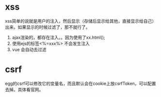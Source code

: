 # xss

xss简单的说就是用户的注入，然后显示（存储后显示给其他，直接显示给自己）出来。如果显示的时候过滤了，那不就行了。

1. ajax渲染的，都存在注入。。因为使用了xx.html();
2. 使用ejs的标签<%=xxx%>  不会发生注入
3. vue 会自动去过滤

# csrf

egg的csrf可以修改它的变量名，而且默认会在cookie上放csrfToken，可以配置去掉。具体看官网。